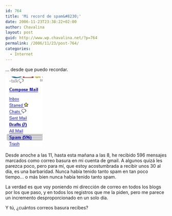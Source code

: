```yaml
---
id: 764
title: 'Mi record de spam&#8230;'
date: 2006-11-23T23:38:22+02:00
author: Chavalina
layout: post
guid: http://www.wp.chavalina.net/?p=764
permalink: /2006/11/23/post-764/
categories:
  - Internet
---
```

&#8230; desde que puedo recordar.

<p class="imgcentro">
  <img src="/imagenes/fotos/spam.gif" alt="596 mensajes de spam en 9 horas" />
</p>

Desde anoche a las 11, hasta esta ma&ntilde;ana a las 8, he recibido 596 mensajes marcados como correo basura en mi cuenta de gmail. A algunos quiz&aacute; les parezca poco, pero para m&iacute;, que estoy acostumbrada a recibir unos 30 al d&iacute;a, es una barbaridad. Nunca hab&iacute;a tenido tanto spam en tan poco tiempo&#8230; o m&aacute;s bien nunca hab&iacute;a tenido tanto spam.

La verdad es que voy poniendo mi direcci&oacute;n de correo en todos los blogs por los que paso, y en todos los registros que me la piden, pero me parece un incremento desproporcionado en un solo d&iacute;a.

Y t&uacute;, &iquest;cu&aacute;ntos correos basura recibes?